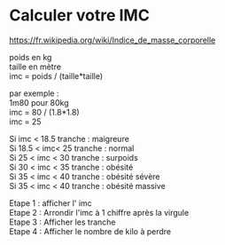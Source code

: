 # Calculer votre IMC
https://fr.wikipedia.org/wiki/Indice_de_masse_corporelle

poids en kg    
taille en mètre  
imc = poids / (taille*taille)  
  
par exemple :  
1m80 pour 80kg   
imc = 80 / (1.8*1.8)  
imc = 25  
  
Si imc < 18.5  tranche : maigreure  
Si 18.5 < imc< 25  tranche : normal  
Si 25 < imc < 30 tranche : surpoids  
Si 30 < imc < 35 tranche : obésité  
Si 35 < imc < 40 tranche : obésité sévère  
Si 35 < imc < 40 tranche : obésité massive  
  
Etape 1 : afficher l' imc   
Etape 2 : Arrondir l'imc à 1 chiffre après la virgule  
Etape 3 : Afficher les tranche  
Etape 4 : Afficher le nombre de kilo à perdre  

